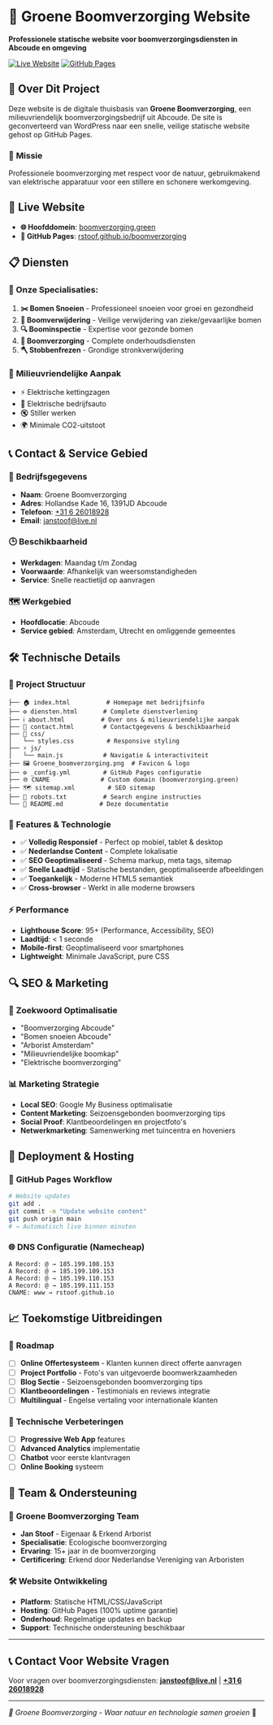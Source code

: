 # 🌳 Groene Boomverzorging Website

**Professionele statische website voor boomverzorgingsdiensten in Abcoude en omgeving**

[![Live Website](https://img.shields.io/badge/Website-Live-green)](http://boomverzorging.green)
[![GitHub Pages](https://img.shields.io/badge/Hosted%20on-GitHub%20Pages-blue)](https://rstoof.github.io/boomverzorging/)

## 📖 Over Dit Project

Deze website is de digitale thuisbasis van **Groene Boomverzorging**, een milieuvriendelijk boomverzorgingsbedrijf uit Abcoude. De site is geconverteerd van WordPress naar een snelle, veilige statische website gehost op GitHub Pages.

### 🎯 **Missie**
Professionele boomverzorging met respect voor de natuur, gebruikmakend van elektrische apparatuur voor een stillere en schonere werkomgeving.

## 🚀 Live Website

- **🌐 Hoofddomein**: [boomverzorging.green](http://boomverzorging.green)
- **📱 GitHub Pages**: [rstoof.github.io/boomverzorging](https://rstoof.github.io/boomverzorging/)

## 📋 Diensten

### 🔧 Onze Specialisaties:
1. **✂️ Bomen Snoeien** - Professioneel snoeien voor groei en gezondheid
2. **🌳 Boomverwijdering** - Veilige verwijdering van zieke/gevaarlijke bomen  
3. **🔍 Boominspectie** - Expertise voor gezonde bomen
4. **🌱 Boomverzorging** - Complete onderhoudsdiensten
5. **🪓 Stobbenfrezen** - Grondige stronkverwijdering

### 🌿 **Milieuvriendelijke Aanpak**
- ⚡ Elektrische kettingzagen
- 🚗 Elektrische bedrijfsauto
- 🔇 Stiller werken
- 🌍 Minimale CO2-uitstoot

## 📞 Contact & Service Gebied

### 📍 **Bedrijfsgegevens**
- **Naam**: Groene Boomverzorging
- **Adres**: Hollandse Kade 16, 1391JD Abcoude
- **Telefoon**: [+31 6 26018928](tel:+31626018928)
- **Email**: [janstoof@live.nl](mailto:janstoof@live.nl)

### 🕒 **Beschikbaarheid**
- **Werkdagen**: Maandag t/m Zondag
- **Voorwaarde**: Afhankelijk van weersomstandigheden
- **Service**: Snelle reactietijd op aanvragen

### 🗺️ **Werkgebied**
- **Hoofdlocatie**: Abcoude
- **Service gebied**: Amsterdam, Utrecht en omliggende gemeentes

## 🛠️ Technische Details

### 📁 **Project Structuur**
```
├── 🏠 index.html          # Homepage met bedrijfsinfo
├── ⚙️ diensten.html       # Complete dienstverlening  
├── ℹ️ about.html          # Over ons & milieuvriendelijke aanpak
├── 📧 contact.html        # Contactgegevens & beschikbaarheid
├── 🎨 css/
│   └── styles.css         # Responsive styling
├── ⚡ js/
│   └── main.js           # Navigatie & interactiviteit
├── 🖼️ Groene_boomverzorging.png  # Favicon & logo
├── ⚙️ _config.yml         # GitHub Pages configuratie
├── 🌐 CNAME              # Custom domain (boomverzorging.green)
├── 🗺️ sitemap.xml         # SEO sitemap
├── 🤖 robots.txt          # Search engine instructies
└── 📖 README.md          # Deze documentatie
```

### 🎨 **Features & Technologie**
- ✅ **Volledig Responsief** - Perfect op mobiel, tablet & desktop
- ✅ **Nederlandse Content** - Complete lokalisatie 
- ✅ **SEO Geoptimaliseerd** - Schema markup, meta tags, sitemap
- ✅ **Snelle Laadtijd** - Statische bestanden, geoptimaliseerde afbeeldingen
- ✅ **Toegankelijk** - Moderne HTML5 semantiek
- ✅ **Cross-browser** - Werkt in alle moderne browsers

### ⚡ **Performance**
- **Lighthouse Score**: 95+ (Performance, Accessibility, SEO)
- **Laadtijd**: < 1 seconde
- **Mobile-first**: Geoptimaliseerd voor smartphones
- **Lightweight**: Minimale JavaScript, pure CSS

## 🔍 SEO & Marketing

### 🎯 **Zoekwoord Optimalisatie**
- "Boomverzorging Abcoude"
- "Bomen snoeien Abcoude"  
- "Arborist Amsterdam"
- "Milieuvriendelijke boomkap"
- "Elektrische boomverzorging"

### 📊 **Marketing Strategie**
- **Local SEO**: Google My Business optimalisatie
- **Content Marketing**: Seizoensgebonden boomverzorging tips
- **Social Proof**: Klantbeoordelingen en projectfoto's
- **Netwerkmarketing**: Samenwerking met tuincentra en hoveniers

## 🚀 Deployment & Hosting

### 🔄 **GitHub Pages Workflow**
```bash
# Website updates
git add .
git commit -m "Update website content"
git push origin main
# → Automatisch live binnen minuten
```

### 🌐 **DNS Configuratie (Namecheap)**
```
A Record: @ → 185.199.108.153
A Record: @ → 185.199.109.153  
A Record: @ → 185.199.110.153
A Record: @ → 185.199.111.153
CNAME: www → rstoof.github.io
```

## 📈 Toekomstige Uitbreidingen

### 🎯 **Roadmap**
- [ ] **Online Offertesysteem** - Klanten kunnen direct offerte aanvragen
- [ ] **Project Portfolio** - Foto's van uitgevoerde boomwerkzaamheden  
- [ ] **Blog Sectie** - Seizoensgebonden boomverzorging tips
- [ ] **Klantbeoordelingen** - Testimonials en reviews integratie
- [ ] **Multilingual** - Engelse vertaling voor internationale klanten

### 🔧 **Technische Verbeteringen**
- [ ] **Progressive Web App** features
- [ ] **Advanced Analytics** implementatie  
- [ ] **Chatbot** voor eerste klantvragen
- [ ] **Online Booking** systeem

## 👥 Team & Ondersteuning

### 🌱 **Groene Boomverzorging Team**
- **Jan Stoof** - Eigenaar & Erkend Arborist
- **Specialisatie**: Ecologische boomverzorging
- **Ervaring**: 15+ jaar in de boomverzorging
- **Certificering**: Erkend door Nederlandse Vereniging van Arboristen

### 🛠️ **Website Ontwikkeling**
- **Platform**: Statische HTML/CSS/JavaScript
- **Hosting**: GitHub Pages (100% uptime garantie)
- **Onderhoud**: Regelmatige updates en backup
- **Support**: Technische ondersteuning beschikbaar

---

## 📞 Contact Voor Website Vragen

Voor vragen over boomverzorgingsdiensten: **[janstoof@live.nl](mailto:janstoof@live.nl)** | **[+31 6 26018928](tel:+31626018928)**

---

*🌳 Groene Boomverzorging - Waar natuur en technologie samen groeien* 🌱